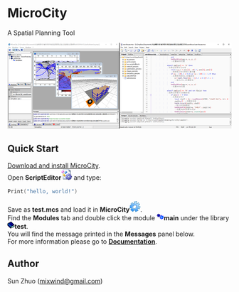 # MicroCity
A Spatial Planning Tool

![Screenshots](docs/imgs/microcity.png)
## Quick Start
[Download and install MicroCity](https://github.com/microcity/microcity.github.io/releases/latest).  
Open **ScriptEditor**![icon](docs/imgs/icon_script_editor.png) and type:  
```lua
Print("hello, world!")
```
Save as **test.mcs** and load it in **MicroCity**![icon](docs/imgs/icon_microcity.png).  
Find the **Modules** tab and double click the module ![icon](docs/imgs/icon_module.png)**main** under the library ![icon](docs/imgs/icon_module_file.png)**test**.  
You will find the message printed in the **Messages** panel below.  
For more information please go to [**Documentation**](docs/).  
## Author
Sun Zhuo (mixwind@gmail.com)

